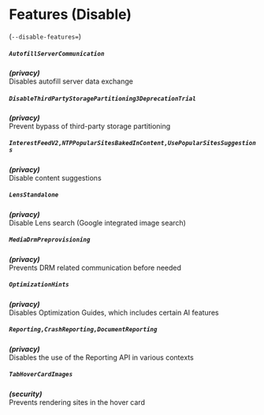 # Features (Disable)
(`--disable-features=`)

##### `AutofillServerCommunication`
***(privacy)***\
Disables autofill server data exchange

##### `DisableThirdPartyStoragePartitioning3DeprecationTrial`
***(privacy)***\
Prevent bypass of third-party storage partitioning

##### `InterestFeedV2,NTPPopularSitesBakedInContent,UsePopularSitesSuggestions`
***(privacy)***\
Disable content suggestions

##### `LensStandalone`
***(privacy)***\
Disable Lens search (Google integrated image search)

##### `MediaDrmPreprovisioning`
***(privacy)***\
Prevents DRM related communication before needed

##### `OptimizationHints`
***(privacy)***\
Disables Optimization Guides, which includes certain AI features

##### `Reporting,CrashReporting,DocumentReporting`
***(privacy)***\
Disables the use of the Reporting API in various contexts


##### `TabHoverCardImages`
***(security)***\
Prevents rendering sites in the hover card
